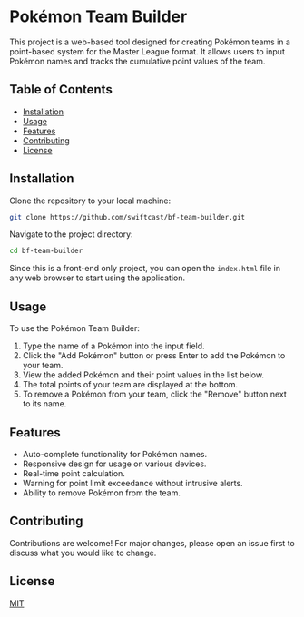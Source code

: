 # Pokémon Team Builder

This project is a web-based tool designed for creating Pokémon teams in a point-based system for the Master League format. It allows users to input Pokémon names and tracks the cumulative point values of the team.

## Table of Contents

- [Installation](#installation)
- [Usage](#usage)
- [Features](#features)
- [Contributing](#contributing)
- [License](#license)

## Installation

Clone the repository to your local machine:

```sh
git clone https://github.com/swiftcast/bf-team-builder.git
```

Navigate to the project directory:

```sh
cd bf-team-builder
```

Since this is a front-end only project, you can open the `index.html` file in any web browser to start using the application.

## Usage

To use the Pokémon Team Builder:

1. Type the name of a Pokémon into the input field.
2. Click the "Add Pokémon" button or press Enter to add the Pokémon to your team.
3. View the added Pokémon and their point values in the list below.
4. The total points of your team are displayed at the bottom. 
5. To remove a Pokémon from your team, click the "Remove" button next to its name.

## Features

- Auto-complete functionality for Pokémon names.
- Responsive design for usage on various devices.
- Real-time point calculation.
- Warning for point limit exceedance without intrusive alerts.
- Ability to remove Pokémon from the team.

## Contributing

Contributions are welcome! For major changes, please open an issue first to discuss what you would like to change.

## License

[MIT](https://choosealicense.com/licenses/mit/)